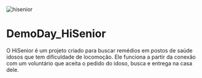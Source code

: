 ![hisenior](https://user-images.githubusercontent.com/81167557/118132368-01d45d00-b3d6-11eb-9fd8-1bbd7a8d32b1.jpg)
# DemoDay_HiSenior
O HiSenior é um projeto criado para buscar remédios em postos de saúde idosos que tem dificuldade de locomoção. Ele funciona a partir da conexão com um voluntário que aceita o pedido do idoso, busca e entrega na casa dele.

